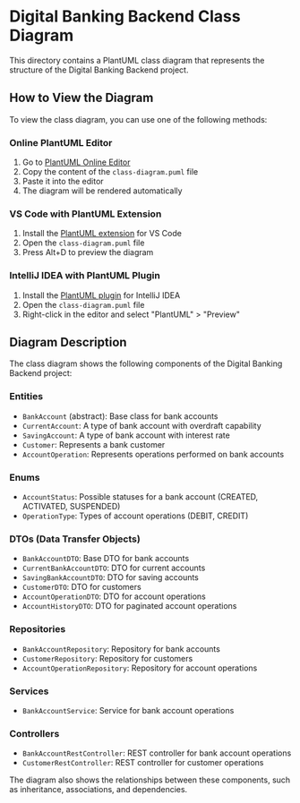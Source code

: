 # Digital Banking Backend Class Diagram

This directory contains a PlantUML class diagram that represents the structure of the Digital Banking Backend project.

## How to View the Diagram

To view the class diagram, you can use one of the following methods:

### Online PlantUML Editor

1. Go to [PlantUML Online Editor](https://www.plantuml.com/plantuml/uml/)
2. Copy the content of the `class-diagram.puml` file
3. Paste it into the editor
4. The diagram will be rendered automatically

### VS Code with PlantUML Extension

1. Install the [PlantUML extension](https://marketplace.visualstudio.com/items?itemName=jebbs.plantuml) for VS Code
2. Open the `class-diagram.puml` file
3. Press Alt+D to preview the diagram

### IntelliJ IDEA with PlantUML Plugin

1. Install the [PlantUML plugin](https://plugins.jetbrains.com/plugin/7017-plantuml-integration) for IntelliJ IDEA
2. Open the `class-diagram.puml` file
3. Right-click in the editor and select "PlantUML" > "Preview"

## Diagram Description

The class diagram shows the following components of the Digital Banking Backend project:

### Entities
- `BankAccount` (abstract): Base class for bank accounts
- `CurrentAccount`: A type of bank account with overdraft capability
- `SavingAccount`: A type of bank account with interest rate
- `Customer`: Represents a bank customer
- `AccountOperation`: Represents operations performed on bank accounts

### Enums
- `AccountStatus`: Possible statuses for a bank account (CREATED, ACTIVATED, SUSPENDED)
- `OperationType`: Types of account operations (DEBIT, CREDIT)

### DTOs (Data Transfer Objects)
- `BankAccountDTO`: Base DTO for bank accounts
- `CurrentBankAccountDTO`: DTO for current accounts
- `SavingBankAccountDTO`: DTO for saving accounts
- `CustomerDTO`: DTO for customers
- `AccountOperationDTO`: DTO for account operations
- `AccountHistoryDTO`: DTO for paginated account operations

### Repositories
- `BankAccountRepository`: Repository for bank accounts
- `CustomerRepository`: Repository for customers
- `AccountOperationRepository`: Repository for account operations

### Services
- `BankAccountService`: Service for bank account operations

### Controllers
- `BankAccountRestController`: REST controller for bank account operations
- `CustomerRestController`: REST controller for customer operations

The diagram also shows the relationships between these components, such as inheritance, associations, and dependencies.